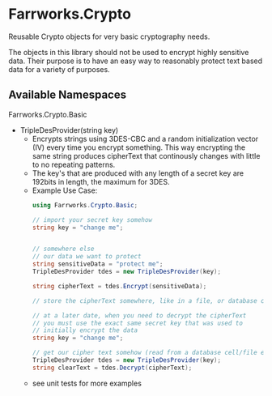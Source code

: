 # Farrworks.Crypto
Reusable Crypto objects for very basic cryptography needs. 

The objects in this library should not be used to encrypt highly sensitive data. Their purpose is to have an easy way to reasonably protect text based data for a variety of purposes.

## Available Namespaces

Farrworks.Crypto.Basic

 - TripleDesProvider(string key) 
    - Encrypts strings using 3DES-CBC and a random initialization vector (IV) every time you encrypt something. This way encrypting the same string produces cipherText that continously changes with little to no repeating patterns.
    - The key's that are produced with any length of a secret key are 192bits in length, the maximum for 3DES.
    - Example Use Case:
        ````c#
        using Farrworks.Crypto.Basic;
        
        // import your secret key somehow
        string key = "change me";
        

        // somewhere else
        // our data we want to protect
        string sensitiveData = "protect me";
        TripleDesProvider tdes = new TripleDesProvider(key);
        
        string cipherText = tdes.Encrypt(sensitiveData);

        // store the cipherText somewhere, like in a file, or database cell 

        // at a later date, when you need to decrypt the cipherText
        // you must use the exact same secret key that was used to
        // initially encrypt the data
        string key = "change me";

        // get our cipher text somehow (read from a database cell/file etc.)
        TripleDesProvider tdes = new TripleDesProvider(key);
        string clearText = tdes.Decrypt(cipherText);
        ````
    - see unit tests for more examples
